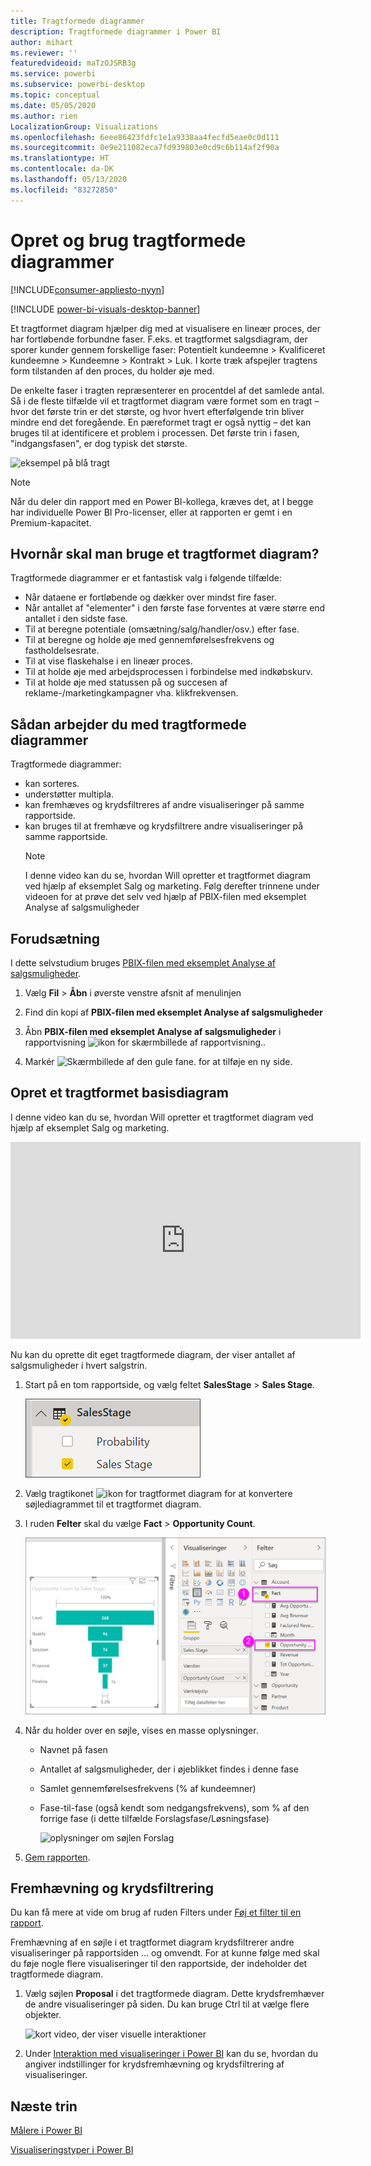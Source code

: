 ```yaml
---
title: Tragtformede diagrammer
description: Tragtformede diagrammer i Power BI
author: mihart
ms.reviewer: ''
featuredvideoid: maTzOJSRB3g
ms.service: powerbi
ms.subservice: powerbi-desktop
ms.topic: conceptual
ms.date: 05/05/2020
ms.author: rien
LocalizationGroup: Visualizations
ms.openlocfilehash: 6eee86423fdfc1e1a9338aa4fecfd5eae0c0d111
ms.sourcegitcommit: 0e9e211082eca7fd939803e0cd9c6b114af2f90a
ms.translationtype: HT
ms.contentlocale: da-DK
ms.lasthandoff: 05/13/2020
ms.locfileid: "83272850"
---
```

# <a name="create-and-use-funnel-charts"></a>Opret og brug tragtformede diagrammer

[!INCLUDE[consumer-appliesto-nyyn](../includes/consumer-appliesto-nyyn.md)]

[!INCLUDE [power-bi-visuals-desktop-banner](../includes/power-bi-visuals-desktop-banner.md)]

Et tragtformet diagram hjælper dig med at visualisere en lineær proces, der har fortløbende forbundne faser. F.eks. et tragtformet salgsdiagram, der sporer kunder gennem forskellige faser: Potentielt kundeemne \> Kvalificeret kundeemne \> Kundeemne \> Kontrakt \> Luk.  I korte træk afspejler tragtens form tilstanden af den proces, du holder øje med.

De enkelte faser i tragten repræsenterer en procentdel af det samlede antal. Så i de fleste tilfælde vil et tragtformet diagram være formet som en tragt – hvor det første trin er det største, og hvor hvert efterfølgende trin bliver mindre end det foregående.  En pæreformet tragt er også nyttig – det kan bruges til at identificere et problem i processen.  Det første trin i fasen, "indgangsfasen", er dog typisk det største.

![eksempel på blå tragt](media/power-bi-visualization-funnel-charts/funnelplain.png)

> [!NOTE]
> Når du deler din rapport med en Power BI-kollega, kræves det, at I begge har individuelle Power BI Pro-licenser, eller at rapporten er gemt i en Premium-kapacitet.    

## <a name="when-to-use-a-funnel-chart"></a>Hvornår skal man bruge et tragtformet diagram?
Tragtformede diagrammer er et fantastisk valg i følgende tilfælde:

* Når dataene er fortløbende og dækker over mindst fire faser.
* Når antallet af "elementer" i den første fase forventes at være større end antallet i den sidste fase.
* Til at beregne potentiale (omsætning/salg/handler/osv.) efter fase.
* Til at beregne og holde øje med gennemførelsesfrekvens og fastholdelsesrate.
* Til at vise flaskehalse i en lineær proces.
* Til at holde øje med arbejdsprocessen i forbindelse med indkøbskurv.
* Til at holde øje med statussen på og succesen af reklame-/marketingkampagner vha. klikfrekvensen.

## <a name="working-with-funnel-charts"></a>Sådan arbejder du med tragtformede diagrammer
Tragtformede diagrammer:

* kan sorteres.
* understøtter multipla.
* kan fremhæves og krydsfiltreres af andre visualiseringer på samme rapportside.
* kan bruges til at fremhæve og krydsfiltrere andre visualiseringer på samme rapportside.
   > [!NOTE]
   > I denne video kan du se, hvordan Will opretter et tragtformet diagram ved hjælp af eksemplet Salg og marketing. Følg derefter trinnene under videoen for at prøve det selv ved hjælp af PBIX-filen med eksemplet Analyse af salgsmuligheder
   > 
   > 
## <a name="prerequisite"></a>Forudsætning

I dette selvstudium bruges [PBIX-filen med eksemplet Analyse af salgsmuligheder](https://download.microsoft.com/download/9/1/5/915ABCFA-7125-4D85-A7BD-05645BD95BD8/Opportunity%20Analysis%20Sample%20PBIX.pbix
).

1. Vælg **Fil** > **Åbn** i øverste venstre afsnit af menulinjen
   
2. Find din kopi af **PBIX-filen med eksemplet Analyse af salgsmuligheder**

1. Åbn **PBIX-filen med eksemplet Analyse af salgsmuligheder** i rapportvisning ![ikon for skærmbillede af rapportvisning.](media/power-bi-visualization-kpi/power-bi-report-view.png).

1. Markér ![Skærmbillede af den gule fane.](media/power-bi-visualization-kpi/power-bi-yellow-tab.png) for at tilføje en ny side.


## <a name="create-a-basic-funnel-chart"></a>Opret et tragtformet basisdiagram
I denne video kan du se, hvordan Will opretter et tragtformet diagram ved hjælp af eksemplet Salg og marketing.

<iframe width="560" height="315" src="https://www.youtube.com/embed/qKRZPBnaUXM" frameborder="0" allow="autoplay; encrypted-media" allowfullscreen></iframe>


Nu kan du oprette dit eget tragtformede diagram, der viser antallet af salgsmuligheder i hvert salgstrin.

1. Start på en tom rapportside, og vælg feltet **SalesStage** \> **Sales Stage**.
   
    ![vælg Salgsstadie](media/power-bi-visualization-funnel-charts/funnelselectfield-new.png)

1. Vælg tragtikonet ![ikon for tragtformet diagram](media/power-bi-visualization-funnel-charts/power-bi-funnel-icon.png) for at konvertere søjlediagrammet til et tragtformet diagram.

2. I ruden **Felter** skal du vælge **Fact** \> **Opportunity Count**.
   
    ![byg det tragtformede diagram](media/power-bi-visualization-funnel-charts/power-bi-funnel-2.png)
4. Når du holder over en søjle, vises en masse oplysninger.
   
   * Navnet på fasen
   * Antallet af salgsmuligheder, der i øjeblikket findes i denne fase
   * Samlet gennemførelsesfrekvens (% af kundeemner) 
   * Fase-til-fase (også kendt som nedgangsfrekvens), som % af den forrige fase (i dette tilfælde Forslagsfase/Løsningsfase)
     
     ![oplysninger om søjlen Forslag](media/power-bi-visualization-funnel-charts/funnelhover-new.png)

6. [Gem rapporten](../create-reports/service-report-save.md).

## <a name="highlighting-and-cross-filtering"></a>Fremhævning og krydsfiltrering
Du kan få mere at vide om brug af ruden Filters under [Føj et filter til en rapport](../create-reports/power-bi-report-add-filter.md).

Fremhævning af en søjle i et tragtformet diagram krydsfiltrerer andre visualiseringer på rapportsiden ... og omvendt. For at kunne følge med skal du føje nogle flere visualiseringer til den rapportside, der indeholder det tragtformede diagram.

1. Vælg søjlen **Proposal** i det tragtformede diagram. Dette krydsfremhæver de andre visualiseringer på siden. Du kan bruge Ctrl til at vælge flere objekter.
   
   ![kort video, der viser visuelle interaktioner](media/power-bi-visualization-funnel-charts/funnelchartnoowl.gif)
2. Under [Interaktion med visualiseringer i Power BI](../create-reports/service-reports-visual-interactions.md) kan du se, hvordan du angiver indstillinger for krydsfremhævning og krydsfiltrering af visualiseringer.

## <a name="next-steps"></a>Næste trin

[Målere i Power BI](power-bi-visualization-radial-gauge-charts.md)

[Visualiseringstyper i Power BI](power-bi-visualization-types-for-reports-and-q-and-a.md)




